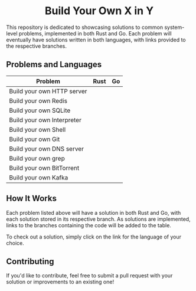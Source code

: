 <h1 align="center">Build Your Own X in Y</h1>

This repository is dedicated to showcasing solutions to common system-level problems, implemented in both Rust and Go. Each problem will eventually have solutions written in both languages, with links provided to the respective branches.

## Problems and Languages

| Problem                    | Rust | Go  |
|-----------------------------|------|-----|
| Build your own HTTP server   |      |     |
| Build your own Redis         |      |     |
| Build your own SQLite        |      |     |
| Build your own Interpreter   |      |     |
| Build your own Shell         |      |     |
| Build your own Git           |      |     |
| Build your own DNS server    |      |     |
| Build your own grep          |      |     |
| Build your own BitTorrent    |      |     |
| Build your own Kafka         |      |     |

## How It Works

Each problem listed above will have a solution in both Rust and Go, with each solution stored in its respective branch. As solutions are implemented, links to the branches containing the code will be added to the table.

To check out a solution, simply click on the link for the language of your choice.

## Contributing

If you'd like to contribute, feel free to submit a pull request with your solution or improvements to an existing one!
